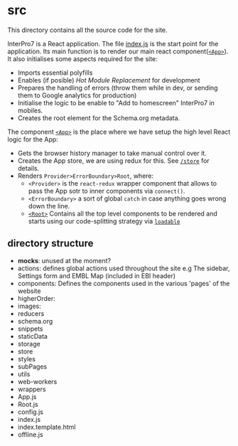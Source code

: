 # src
This directory contains all the source code for the site. 

InterPro7 is a React application. The file [index.js](./index.js) is the start point for the application. Its main function is to render our main react component([`<App>`](./App.js)). It also initialises some aspects required for the site:
* Imports essential polyfills
* Enables (if posible) *Hot Module Replacement* for development
* Prepares the handling of errors (throw them while in dev, or sending them to Google analytics for production)
* Initialise the logic to be enable to "Add to homescreen" InterPro7 in mobiles.
* Creates the root element for the Schema.org metadata.

The component [`<App>`](./App.js) is the place where we have setup the high level React logic for the App:
* Gets the browser history manager to take manual control over it.
* Creates the App store, we are using redux for this. See [`/store`](./store) for details.
* Renders `Provider>ErrorBoundary>Root`, where:
  * `<Provider>` is the `react-redux` wrapper component that allows to pass the App sotr to inner components via `connect()`.
  * `<ErrorBoundary>` a sort of global `catch` in case anything goes wrong down the line. 
  * [`<Root>`](./Root.js) Contains all the top level components to be rendered and starts using our code-splitting strategy via [`loadable`](./higherOrder/loadable)

## directory structure
-  __mocks__: unused at the moment?
-  actions: defines global actions used throughout the site e.g The sidebar, Settings form and EMBL Map (included in EBI header)
-  components: Defines the components used in the various 'pages' of the website
-  higherOrder:
-  images:
-  reducers
-  schema.org
-  snippets
-  staticData
-  storage
-  store
-  styles
-  subPages
-  utils
-  web-workers
-  wrappers
-  App.js
-  Root.js
-  config.js
-  index.js
-  index.template.html
-  offline.js
